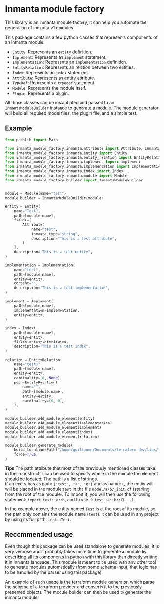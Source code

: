 # Inmanta module factory

This library is an inmanta module factory, it can help you automate the generation of inmanta v1 modules.

This package contains a few python classes that represents components of an inmanta module:
 - `Entity`: Represents an `entity` definition.
 - `Implement`: Represents an `implement` statement.
 - `Implementation`: Represents an `implementation` definition.
 - `EntityRelation`: Represents an relation between two entities.
 - `Index`: Represents an `index` statement.
 - `Attribute`: Represents an entity attribute.
 - `TypeDef`: Represents a `typedef` statement.
 - `Module`: Represents the module itself.
 - `Plugin`: Represents a plugin.

All those classes can be instantiated and passed to an `InmantaModuleBuilder` instance to generate a module.  The module generator will build all required model files, the plugin file, and a simple test.

## Example

```python
from pathlib import Path

from inmanta_module_factory.inmanta.attribute import Attribute, InmantaPrimitiveList
from inmanta_module_factory.inmanta.entity import Entity
from inmanta_module_factory.inmanta.entity_relation import EntityRelation
from inmanta_module_factory.inmanta.implement import Implement
from inmanta_module_factory.inmanta.implementation import Implementation
from inmanta_module_factory.inmanta.index import Index
from inmanta_module_factory.inmanta.module import Module
from inmanta_module_factory.builder import InmantaModuleBuilder


module = Module(name="test")
module_builder = InmantaModuleBuilder(module)

entity = Entity(
    name="Test",
    path=[module.name],
    fields=[
        Attribute(
            name="test",
            inmanta_type="string",
            description="This is a test attribute",
        )
    ],
    description="This is a test entity",
)

implementation = Implementation(
    name="test",
    path=[module.name],
    entity=entity,
    content="",
    description="This is a test implementation",
)

implement = Implement(
    path=[module.name],
    implementation=implementation,
    entity=entity,
)

index = Index(
    path=[module.name],
    entity=entity,
    fields=entity.attributes,
    description="This is a test index",
)

relation = EntityRelation(
    name="tests",
    path=[module.name],
    entity=entity,
    cardinality=(0, None),
    peer=EntityRelation(
        name="",
        path=[module.name],
        entity=entity,
        cardinality=(0, 0),
    ),
)

module_builder.add_module_element(entity)
module_builder.add_module_element(implementation)
module_builder.add_module_element(implement)
module_builder.add_module_element(index)
module_builder.add_module_element(relation)

module_builder.generate_module(
    build_location=Path("/home/guillaume/Documents/terraform-dev/libs/"),
    force=True,
)
```

**Tips**  The path attribute that most of the previously mentioned classes take in their constructor can be used to specify where in the module the element should be located.  The path is a list of strings.  
If an entity has as path: `["test", "a", "b"]` and as name: `C`, the entity will will be placed in the module `test` in the file `model/a/b/_init.cf` (starting from the root of the module).  To import it, you will then use the following statement: `import test::a::b`, and to use it: `test::a::b::C(...)`.

In the example above, the entity named `Test` is at the root of its module, so the path only contains the module name (`test`).  It can be used in any project by using its full path, `test::Test`.

## Recommended usage
Even though this package can be used standalone to generate modules, it is very verbose and it probably takes more time to generate a module by describing all its components in python with this library than directly writing it in Inmanta language.  This module is meant to be used with any other tool to generate modules automatically (from some schema input, that logic has to be handled by the parser using this package).

An example of such usage is the terraform module generator, which parse the schema of a terraform provider and converts it to the previously presented objects.  The module builder can then be used to generate the inmanta module.
